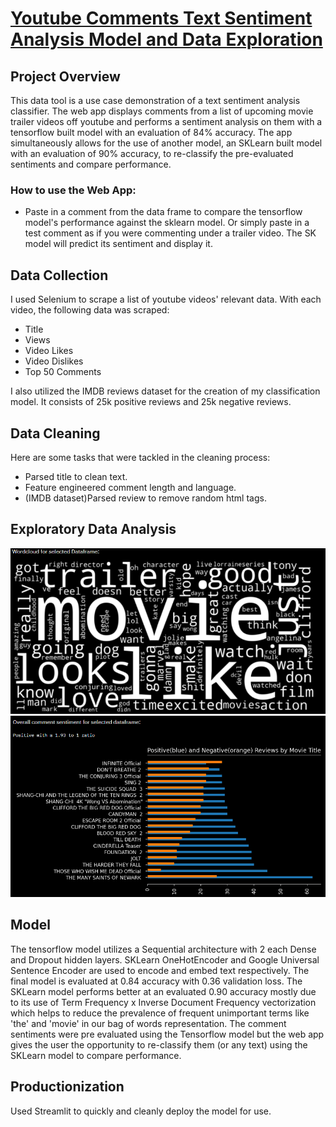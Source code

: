 # [Youtube Comments Text Sentiment Analysis Model and Data Exploration](https://yt-comment-sentiment-analysis.herokuapp.com/)
## Project Overview
This data tool is a use case demonstration of a text sentiment analysis classifier. The web app displays comments from a list of upcoming movie trailer videos off youtube and performs a sentiment analysis on them with a tensorflow built model with an evaluation of 84% accuracy. The app simultaneously allows for the use of another model, an SKLearn built model with an evaluation of 90% accuracy, to re-classify the pre-evaluated sentiments and compare performance.

### How to use the Web App:
* Paste in a comment from the data frame to compare the tensorflow model's performance against the sklearn model. Or simply paste in a test comment as if you were commenting under a trailer video. The SK model will predict its sentiment and display it.

## Data Collection
I used Selenium to scrape a list of youtube videos' relevant data. With each video, the following data was scraped:
* Title
* Views
* Video Likes
* Video Dislikes
* Top 50 Comments

I also utilized the IMDB reviews dataset for the creation of my classification model. It consists of 25k positive reviews and 25k negative reviews.

## Data Cleaning
Here are some tasks that were tackled in the cleaning process:
* Parsed title to clean text.
* Feature engineered comment length and language.
* (IMDB dataset)Parsed review to remove random html tags.

## Exploratory Data Analysis
![alt text](https://github.com/danteairdharris/CommentSentimentAnalysis/blob/master/cloud_still.png)
![alt text](https://github.com/danteairdharris/CommentSentimentAnalysis/blob/master/bar.png)

## Model
The tensorflow model utilizes a Sequential architecture with 2 each Dense and Dropout hidden layers. SKLearn OneHotEncoder and Google Universal Sentence Encoder are used to encode and embed text respectively. The final model is evaluated at 0.84 accuracy with 0.36 validation loss. The SKLearn model performs better at an evaluated 0.90 accuracy mostly due to its use of Term Frequency x Inverse Document Frequency vectorization which helps to reduce the prevalence of frequent unimportant terms like 'the' and 'movie' in our bag of words representation. The comment sentiments were pre evaluated using the Tensorflow model but the web app gives the user the opportunity to re-classify them (or any text) using the SKLearn model to compare performance.

## Productionization
Used Streamlit to quickly and cleanly deploy the model for use.

